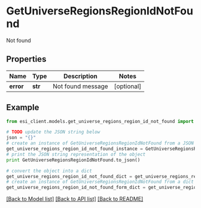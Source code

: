 # GetUniverseRegionsRegionIdNotFound

Not found

## Properties

Name | Type | Description | Notes
------------ | ------------- | ------------- | -------------
**error** | **str** | Not found message | [optional] 

## Example

```python
from esi_client.models.get_universe_regions_region_id_not_found import GetUniverseRegionsRegionIdNotFound

# TODO update the JSON string below
json = "{}"
# create an instance of GetUniverseRegionsRegionIdNotFound from a JSON string
get_universe_regions_region_id_not_found_instance = GetUniverseRegionsRegionIdNotFound.from_json(json)
# print the JSON string representation of the object
print GetUniverseRegionsRegionIdNotFound.to_json()

# convert the object into a dict
get_universe_regions_region_id_not_found_dict = get_universe_regions_region_id_not_found_instance.to_dict()
# create an instance of GetUniverseRegionsRegionIdNotFound from a dict
get_universe_regions_region_id_not_found_form_dict = get_universe_regions_region_id_not_found.from_dict(get_universe_regions_region_id_not_found_dict)
```
[[Back to Model list]](../README.md#documentation-for-models) [[Back to API list]](../README.md#documentation-for-api-endpoints) [[Back to README]](../README.md)



